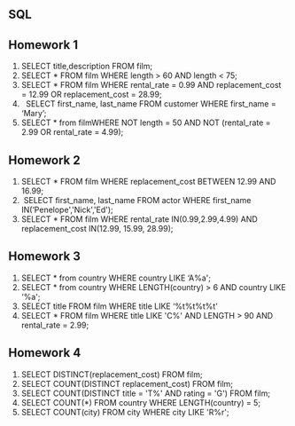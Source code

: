 ## SQL 

## Homework 1 

1) SELECT title,description FROM film; 
2) SELECT * FROM film WHERE length > 60 AND length < 75;  
3) SELECT * FROM film WHERE rental_rate = 0.99 AND replacement_cost = 12.99 OR replacement_cost = 28.99; 
4)   SELECT first_name, last_name FROM customer WHERE first_name = ‘Mary’;  
5) SELECT * from filmWHERE NOT length = 50 AND NOT (rental_rate = 2.99 OR rental_rate = 4.99);

## Homework 2 

1) SELECT * FROM film WHERE replacement_cost BETWEEN 12.99 AND 16.99;
2)  SELECT first_name, last_name FROM actor WHERE first_name IN(‘Penelope','Nick','Ed');
3) SELECT * FROM film WHERE rental_rate IN(0.99,2.99,4.99) AND replacement_cost IN(12.99, 15.99, 28.99);

## Homework 3

1) SELECT * from country WHERE country LIKE ‘A%a';
2) SELECT * from country WHERE LENGTH(country) > 6 AND country LIKE ‘%a';
3) SELECT title FROM film WHERE title LIKE ‘%t%t%t%t'
4) SELECT * FROM film WHERE title LIKE 'C%' AND LENGTH > 90 AND rental_rate = 2.99;

## Homework 4

1) SELECT DISTINCT(replacement_cost) FROM film;
2) SELECT COUNT(DISTINCT replacement_cost) FROM film;
3) SELECT COUNT(DISTINCT title = 'T%' AND rating = 'G') FROM film;
4) SELECT COUNT(*) FROM country WHERE LENGTH(country) = 5;
5) SELECT COUNT(city) FROM city WHERE city LIKE 'R%r';
